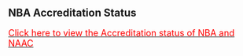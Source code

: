<h2>NBA Accreditation Status </h2>
<a href="accr.pdf"><font color="red" size="4">Click here to view the Accreditation status of NBA and NAAC </font></a>
</div>
